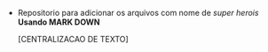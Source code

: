- Repositorio para adicionar os arquivos com nome de _super herois_
**Usando MARK DOWN**

	[CENTRALIZACAO DE TEXTO]
